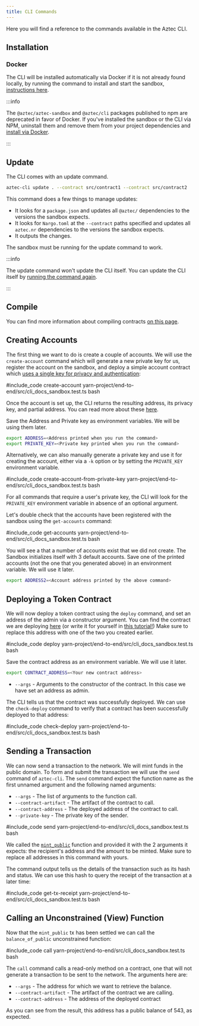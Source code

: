 ```yaml
---
title: CLI Commands
---
```


Here you will find a reference to the commands available in the Aztec CLI.

## Installation

### Docker

The CLI will be installed automatically via Docker if it is not already found locally, by running the command to install and start the sandbox, [instructions here](./sandbox-reference.md#with-docker).

:::info

The `@aztec/aztec-sandbox` and `@aztec/cli` packages published to npm are deprecated in favor of Docker. If you've installed the sandbox or the CLI via NPM, uninstall them and remove them from your project dependencies and [install via Docker](./sandbox-reference.md#with-docker).

:::

## Update

The CLI comes with an update command.

```bash
aztec-cli update . --contract src/contract1 --contract src/contract2
```

This command does a few things to manage updates:

- It looks for a `package.json` and updates all `@aztec/` dependencies to the versions the sandbox expects.
- It looks for `Nargo.toml` at the `--contract` paths specified and updates all `aztec.nr` dependencies to the versions the sandbox expects.
- It outputs the changes.

The sandbox must be running for the update command to work.

:::info

The update command won't update the CLI itself. You can update the CLI itself by [running the command again](./sandbox-reference.md#installation-with-docker).

:::

## Compile

You can find more information about compiling contracts [on this page](../contracts/compiling.md).

## Creating Accounts

The first thing we want to do is create a couple of accounts. We will use the `create-account` command which will generate a new private key for us, register the account on the sandbox, and deploy a simple account contract which [uses a single key for privacy and authentication](../../concepts/foundation/accounts/keys.md):

#include_code create-account yarn-project/end-to-end/src/cli_docs_sandbox.test.ts bash

Once the account is set up, the CLI returns the resulting address, its privacy key, and partial address. You can read more about these [here](../../concepts/foundation/accounts/keys.md#addresses-partial-addresses-and-public-keys).

Save the Address and Private key as environment variables. We will be using them later.

```bash
export ADDRESS=<Address printed when you run the command>
export PRIVATE_KEY=<Private key printed when you run the command>
```

Alternatively, we can also manually generate a private key and use it for creating the account, either via a `-k` option or by setting the `PRIVATE_KEY` environment variable.

#include_code create-account-from-private-key yarn-project/end-to-end/src/cli_docs_sandbox.test.ts bash

For all commands that require a user's private key, the CLI will look for the `PRIVATE_KEY` environment variable in absence of an optional argument.

Let's double check that the accounts have been registered with the sandbox using the `get-accounts` command:

#include_code get-accounts yarn-project/end-to-end/src/cli_docs_sandbox.test.ts bash

You will see a that a number of accounts exist that we did not create. The Sandbox initializes itself with 3 default accounts. Save one of the printed accounts (not the one that you generated above) in an environment variable. We will use it later.

```bash
export ADDRESS2=<Account address printed by the above command>
```

## Deploying a Token Contract

We will now deploy a token contract using the `deploy` command, and set an address of the admin via a constructor argument. You can find the contract we are deploying [here](https://github.com/AztecProtocol/aztec-packages/blob/master/yarn-project/noir-contracts/src/contracts/token_contract/src/main.nr) (or write it for yourself in [this tutorial!](../tutorials/writing_token_contract.md))
Make sure to replace this address with one of the two you created earlier.

#include_code deploy yarn-project/end-to-end/src/cli_docs_sandbox.test.ts bash

Save the contract address as an environment variable. We will use it later.

```bash
export CONTRACT_ADDRESS=<Your new contract address>
```

- `--args` - Arguments to the constructor of the contract. In this case we have set an address as admin.

The CLI tells us that the contract was successfully deployed. We can use the `check-deploy` command to verify that a contract has been successfully deployed to that address:

#include_code check-deploy yarn-project/end-to-end/src/cli_docs_sandbox.test.ts bash

## Sending a Transaction

We can now send a transaction to the network. We will mint funds in the public domain.
To form and submit the transaction we will use the `send` command of `aztec-cli`.
The `send` command expect the function name as the first unnamed argument and the following named arguments:

- `--args` - The list of arguments to the function call.
- `--contract-artifact` - The artifact of the contract to call.
- `--contract-address` - The deployed address of the contract to call.
- `--private-key` - The private key of the sender.

#include_code send yarn-project/end-to-end/src/cli_docs_sandbox.test.ts bash

We called the [`mint_public`](https://github.com/AztecProtocol/aztec-packages/blob/87fa621347e55f82e36c70515c1824161eee5282/yarn-project/noir-contracts/src/contracts/token_contract/src/main.nr#L157C10-L157C10) function and provided it with the 2 arguments it expects: the recipient's address and the amount to be minted. Make sure to replace all addresses in this command with yours.

The command output tells us the details of the transaction such as its hash and status. We can use this hash to query the receipt of the transaction at a later time:

#include_code get-tx-receipt yarn-project/end-to-end/src/cli_docs_sandbox.test.ts bash

## Calling an Unconstrained (View) Function

Now that the `mint_public` tx has been settled we can call the `balance_of_public` unconstrained function:

#include_code call yarn-project/end-to-end/src/cli_docs_sandbox.test.ts bash

The `call` command calls a read-only method on a contract, one that will not generate a transaction to be sent to the network. The arguments here are:

- `--args` - The address for which we want to retrieve the balance.
- `--contract-artifact` - The artifact of the contract we are calling.
- `--contract-address` - The address of the deployed contract

As you can see from the result, this address has a public balance of 543, as expected.
